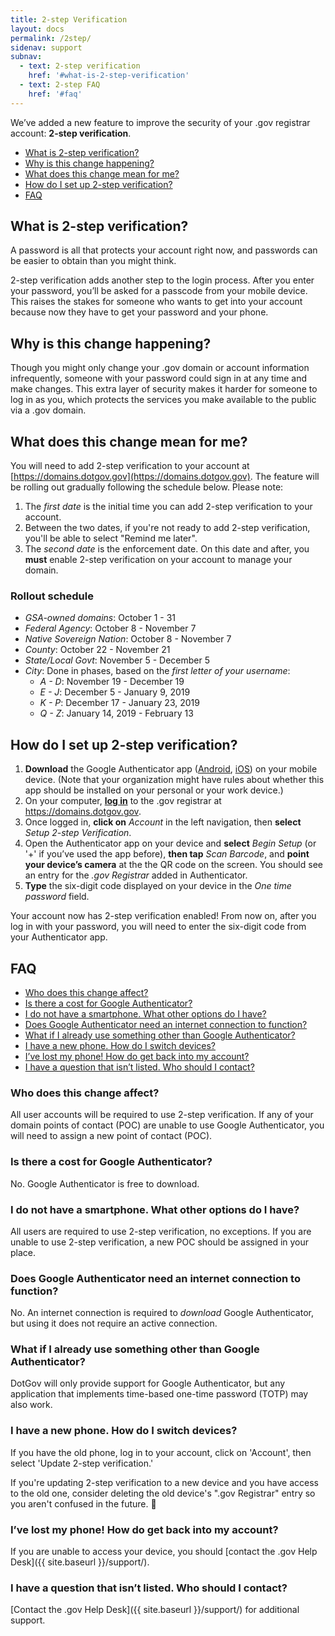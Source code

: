 ```yaml
---
title: 2-step Verification
layout: docs
permalink: /2step/
sidenav: support
subnav:
  - text: 2-step verification
    href: '#what-is-2-step-verification'
  - text: 2-step FAQ
    href: '#faq'
---
```


We’ve added a new feature to improve the security of your .gov registrar account: **2-step verification**.

* [What is 2-step verification?](#what-is-2-step-verification)
* [Why is this change happening?](#why-is-this-change-happening)
* [What does this change mean for me?](#what-does-this-change-mean-for-me)
* [How do I set up 2-step verification?](#how-do-i-set-up-2-step-verification)
* [FAQ](#faq)

## What is 2-step verification?
A password is all that protects your account right now, and passwords can be easier to obtain than you might think.

2-step verification adds another step to the login process. After you enter your password, you’ll be asked for a passcode from your mobile device. This raises the stakes for someone who wants to get into your account because now they have to get your password and your phone.

## Why is this change happening?
Though you might only change your .gov domain or account information infrequently, someone with your password could sign in at any time and make changes. This extra layer of security makes it harder for someone to log in as you, which protects the services you make available to the public via a .gov domain.

## What does this change mean for me?
You will need to add 2-step verification to your account at [https://domains.dotgov.gov](https://domains.dotgov.gov). The feature will be rolling out gradually following the schedule below. Please note:

1. The *first date* is the initial time you can add 2-step verification to your account.
2. Between the two dates, if you're not ready to add 2-step verification, you'll be able to select "Remind me later".
3. The *second date* is the enforcement date. On this date and after, you **must** enable 2-step verification on your account to manage your domain.

### Rollout schedule

* _GSA-owned domains_: October 1 - 31
* _Federal Agency_: October 8 - November 7
* _Native Sovereign Nation_: October 8 -  November 7
* _County_: October 22 - November 21
* _State/Local Govt_: November 5 - December 5
* _City_: Done in phases, based on the *first letter of your username*:
  * *A - D*: November 19 - December 19
  * *E - J*: December 5 - January 9, 2019
  * *K - P*: December 17 - January 23, 2019
  * *Q - Z*: January 14, 2019 - February 13

## How do I set up 2-step verification?
1. **Download** the Google Authenticator app ([Android](https://play.google.com/store/apps/details?id=com.google.android.apps.authenticator2), [iOS](http://appstore.com/googleauthenticator)) on your mobile device. (Note that your organization might have rules about whether this app should be installed on your personal or your work device.)
2. On your computer, **[log in](https://domains.dotgov.gov)** to the .gov registrar at https://domains.dotgov.gov.
3. Once logged in, **click on** *Account* in the left navigation, then **select** *Setup 2-step Verification*.
4. Open the Authenticator app on your device and **select** *Begin Setup* (or '+' if you’ve used the app before), **then tap** *Scan Barcode*, and **point your device’s camera** at the the QR code on the screen. You should see an entry for the *.gov Registrar* added in Authenticator.
6. **Type** the six-digit code displayed on your device in the *One time password* field.

Your account now has 2-step verification enabled! From now on, after you log in with your password, you will need to enter the six-digit code from your Authenticator app.

## FAQ

* [Who does this change affect?](#who-does-this-change-affect)
* [Is there a cost for Google Authenticator?](#is-there-a-cost-for-google-authenticator)
* [I do not have a smartphone. What other options do I have?](#i-do-not-have-a-smartphone-what-other-options-do-i-have)
* [Does Google Authenticator need an internet connection to function?](#does-google-authenticator-need-an-internet-connection-to-function)
* [What if I already use something other than Google Authenticator?](#what-if-i-already-use-something-other-than-google-authenticator)
* [I have a new phone. How do I switch devices?](#i-have-a-new-phone-how-do-i-switch-devices)
* [I’ve lost my phone! How do get back into my account?](#ive-lost-my-phone-how-do-get-back-into-my-account)
* [I have a question that isn’t listed. Who should I contact?](#i-have-a-question-that-isnt-listed-who-should-i-contact)

### Who does this change affect?

All user accounts will be required to use 2-step verification. If any of your domain points of contact (POC) are unable to use Google Authenticator, you will need to assign a new point of contact (POC).

### Is there a cost for Google Authenticator?

No. Google Authenticator is free to download.

### I do not have a smartphone. What other options do I have?

All users are required to use 2-step verification, no exceptions. If you are unable to use 2-step verification, a new POC should be assigned in your place.

### Does Google Authenticator need an internet connection to function?

No. An internet connection is required to *download* Google Authenticator, but using it does not require an active connection.

### What if I already use something other than Google Authenticator?

DotGov will only provide support for Google Authenticator, but any application that implements time-based one-time password (TOTP) may also work.

### I have a new phone. How do I switch devices?

If you have the old phone, log in to your account, click on 'Account', then select 'Update 2-step verification.'

If you're updating 2-step verification to a new device and you have access to the old one, consider deleting the old device's ".gov Registrar" entry so you aren't confused in the future.

### I’ve lost my phone! How do get back into my account?

If you are unable to access your device, you should [contact the .gov Help Desk]({{ site.baseurl }}/support/).

### I have a question that isn’t listed. Who should I contact?

[Contact the .gov Help Desk]({{ site.baseurl }}/support/) for additional support.
